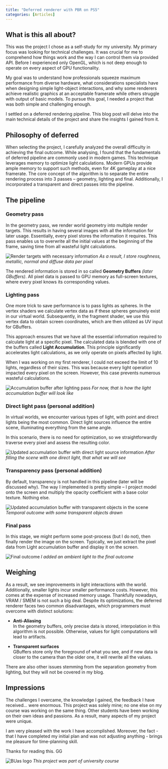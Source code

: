 ```yaml
---
title: "Deferred renderer with PBR on PS5"
categories: [Articles]
---
```



## What is this all about?
This was the project I chose as a self-study for my university. My primary focus was looking for technical challenges. It was crucial for me to comprehend how things work and the way I can control them via provided API. Before I experienced only OpenGL, which is not deep enough to operate on every aspect of GPU functionality.

My goal was to understand how professionals squeeze maximum performance from diverse hardware, what considerations specialists have when designing simple light-object interactions, and why some renderers achieve realistic graphics at an acceptable framerate while others struggle with output of basic models. To pursue this goal, I needed a project that was both simple and challenging enough.

I settled on a deferred rendering pipeline. This blog post will delve into the main technical details of the project and share the insights I gained from it.

## Philosophy of deferred
When selecting the project, I carefully analyzed the overall difficulty in achieving the final outcome. While analysing, I found that the fundamentals of deferred pipeline are commonly used in modern games. This technique leverages memory to optimize light calculations. Modern GPUs provide ample memory to support such methods, even for 4K gameplay at a nice framerate. The core concept of the algorithm is to separate the entire rendering process into 3 passes – geometry, lighting and final. Additionally, I incorporated a transparent and direct passes into the pipeline.

## The pipeline

### Geometry pass
In the geometry pass, we render world geometry into multiple render targets. This results in having several images with all the information for later usage. Essentially, every pixel stores the information it requires. This pass enables us to overwrite all the initial values at the beginning of the frame, saving time from all wasteful light calculations.

![Render targets with necessary information](assets/post_data/deferred_renderer/Picture1.jpg)
*As a result, I store roughness, metallic, normal and diffuse data per pixel*

The rendered information is stored in so called **Geometry Buffers** *(later GBuffers)*. All pixel data is passed to GPU memory as full-screen textures, where every pixel knows its corresponding values. 
 
### Lighting pass
One more trick to save performance is to pass lights as spheres. In the vertex shaders we calculate vertex data as if these spheres genuinely exist in our virtual world. Subsequently, in the fragment shader, we use this vertex data to obtain screen coordinates, which are then utilized as UV input for GBuffers.

This approach ensures that we have all the essential information required to calculate light at a specific pixel. The calculated data is blended with one of the buffers called **Light Accumulation**. This principle significantly accelerates light calculations, as we only operate on pixels affected by light.

When I was working on my first renderer, I could not exceed the limit of 10 lights, regardless of their sizes. This was because every light operation impacted every pixel on the screen. However, this case prevents numerous wasteful calculations.

![Accumulation buffer after lighting pass](assets/post_data/deferred_renderer/Picture2.png)
*For now, that is how the light accumulation buffer will look like*

### Direct light pass (personal addition)
In virtual worlds, we encounter various types of light, with point and direct lights being the most common. Direct light sources influence the entire scene, illuminating everything from the same angle.

In this scenario, there is no need for optimization, so we straightforwardly traverse every pixel and assess the resulting color.

![Updated accumulation buffer with direct light source information](assets/post_data/deferred_renderer/Picture3.png)
*After filling the scene with one direct light, that what we will see*

### Transparency pass (personal addition)
By default, transparency is not handled in this pipeline (later will be discussed why). The way I implemented is pretty simple – I project model onto the screen and multiply the opacity coefficient with a base color texture. Nothing else.
   
![Updated accumulation buffer with transparent objects in the scene](assets/post_data/deferred_renderer/Picture4.png)
*Temporal outcome with some transparent objects drawn*

### Final pass
In this stage, we might perform some post-process (but I do not), then finally render the image on the screen. Typically, we just extract the pixel data from Light accumulation buffer and display it on the screen.

![Final outcome](assets/post_data/deferred_renderer/Picture5.png)
*I added an ambient light to the final outcome*

## Weighing 
As a result, we see improvements in light interactions with the world. Additionally, smaller lights incur smaller performance costs. However, this comes at the expense of increased memory usage. Thankfully nowadays, VRAM / SMEM is not such a big deal. Despite its optimizations, the deferred renderer faces two common disadvantages, which programmers must overcome with distinct solutions:

- **Anti-Aliasing**\
In the geometry buffers, only precise data is stored, interpolation in this algorithm is not possible. Otherwise, values for light computations will lead to artifacts.

- **Transparent surfaces**\
GBuffers store only the foreground of what you see, and if new data is closer to the camera than the older one, it will rewrite all the values.

There are also other issues stemming from the separation geometry from lighting, but they will not be covered in my blog.

## Impressions
The challenges I overcame, the knowledge I gained, the feedback I have received… were enormous. This project was solely mine; no one else on my course was working on the same thing. Other students have been working on their own ideas and passions. As a result, many aspects of my project were unique.

I am very pleased with the work I have accomplished. Moreover, the fact - that I have completed my initial plan and was not adjusting anything - brings me pleasure for time-planning skill.

Thanks for reading this. GG

![BUas logo](assets/post_data/deferred_renderer/buas-logo.png)
*This project was part of university course*